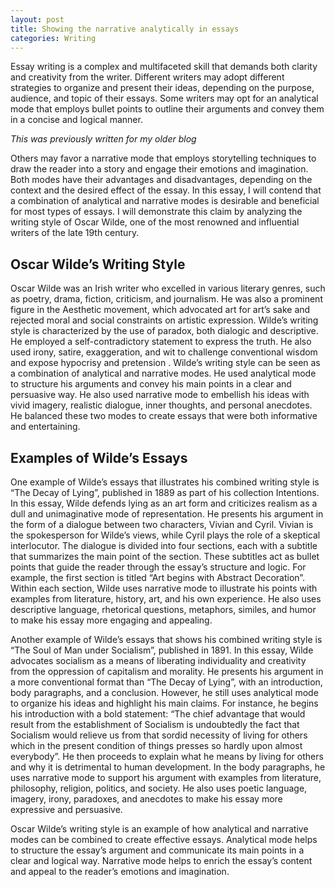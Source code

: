 ```yaml
---
layout: post
title: Showing the narrative analytically in essays
categories: Writing
---
```




Essay writing is a complex and multifaceted skill that demands both clarity and creativity from the writer. Different writers may adopt different strategies to organize and present their ideas, depending on the purpose, audience, and topic of their essays. Some writers may opt for an analytical mode that employs bullet points to outline their arguments and convey them in a concise and logical manner.

_This was previously written for my older blog_

Others may favor a narrative mode that employs storytelling techniques to draw the reader into a story and engage their emotions and imagination. Both modes have their advantages and disadvantages, depending on the context and the desired effect of the essay. In this essay, I will contend that a combination of analytical and narrative modes is desirable and beneficial for most types of essays. I will demonstrate this claim by analyzing the writing style of Oscar Wilde, one of the most renowned and influential writers of the late 19th century.

## Oscar Wilde’s Writing Style

Oscar Wilde was an Irish writer who excelled in various literary genres, such as poetry, drama, fiction, criticism, and journalism. He was also a prominent figure in the Aesthetic movement, which advocated art for art’s sake and rejected moral and social constraints on artistic expression. Wilde’s writing style is characterized by the use of paradox, both dialogic and descriptive. He employed a self-contradictory statement to express the truth. He also used irony, satire, exaggeration, and wit to challenge conventional wisdom and expose hypocrisy and pretension . Wilde’s writing style can be seen as a combination of analytical and narrative modes. He used analytical mode to structure his arguments and convey his main points in a clear and persuasive way. He also used narrative mode to embellish his ideas with vivid imagery, realistic dialogue, inner thoughts, and personal anecdotes. He balanced these two modes to create essays that were both informative and entertaining.

## Examples of Wilde’s Essays

One example of Wilde’s essays that illustrates his combined writing style is “The Decay of Lying”, published in 1889 as part of his collection Intentions. In this essay, Wilde defends lying as an art form and criticizes realism as a dull and unimaginative mode of representation. He presents his argument in the form of a dialogue between two characters, Vivian and Cyril. Vivian is the spokesperson for Wilde’s views, while Cyril plays the role of a skeptical interlocutor. The dialogue is divided into four sections, each with a subtitle that summarizes the main point of the section. These subtitles act as bullet points that guide the reader through the essay’s structure and logic. For example, the first section is titled “Art begins with Abstract Decoration”. Within each section, Wilde uses narrative mode to illustrate his points with examples from literature, history, art, and his own experience. He also uses descriptive language, rhetorical questions, metaphors, similes, and humor to make his essay more engaging and appealing.

Another example of Wilde’s essays that shows his combined writing style is “The Soul of Man under Socialism”, published in 1891. In this essay, Wilde advocates socialism as a means of liberating individuality and creativity from the oppression of capitalism and morality. He presents his argument in a more conventional format than “The Decay of Lying”, with an introduction, body paragraphs, and a conclusion. However, he still uses analytical mode to organize his ideas and highlight his main claims. For instance, he begins his introduction with a bold statement: “The chief advantage that would result from the establishment of Socialism is undoubtedly the fact that Socialism would relieve us from that sordid necessity of living for others which in the present condition of things presses so hardly upon almost everybody”. He then proceeds to explain what he means by living for others and why it is detrimental to human development. In the body paragraphs, he uses narrative mode to support his argument with examples from literature, philosophy, religion, politics, and society. He also uses poetic language, imagery, irony, paradoxes, and anecdotes to make his essay more expressive and persuasive.

Oscar Wilde’s writing style is an example of how analytical and narrative modes can be combined to create effective essays. Analytical mode helps to structure the essay’s argument and communicate its main points in a clear and logical way. Narrative mode helps to enrich the essay’s content and appeal to the reader’s emotions and imagination.
